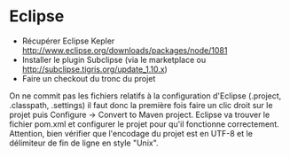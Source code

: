 # Eclipse #
  * Récupérer Eclipse Kepler http://www.eclipse.org/downloads/packages/node/1081
  * Installer le plugin Subclipse (via le marketplace ou http://subclipse.tigris.org/update_1.10.x)
  * Faire un checkout du tronc du projet

On ne commit pas les fichiers relatifs à la configuration d'Eclipse (.project, .classpath, .settings) il faut donc la première fois faire un clic droit sur le projet puis Configure -> Convert to Maven project. Eclipse va trouver le fichier pom.xml et configurer le projet pour qu'il fonctionne correctement.
Attention, bien vérifier que l'encodage du projet est en UTF-8 et le délimiteur de fin de ligne en style "Unix".